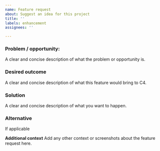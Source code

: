 ```yaml
---
name: Feature request
about: Suggest an idea for this project
title: ''
labels: enhancement
assignees: ''

---
```


### Problem / opportunity:
A clear and concise description of what the problem or opportunity is.

### Desired outcome
A clear and concise description of what this feature would bring to C4.

### Solution
A clear and concise description of what you want to happen.

### Alternative
If applicable

**Additional context**
Add any other context or screenshots about the feature request here.
